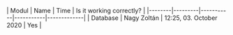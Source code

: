 | Modul | Name | Time | Is it working correctly? |
|--------|---------|-----------|-----------|-------------|
| Database | Nagy Zoltán | 12:25, 03. October 2020 | Yes |
